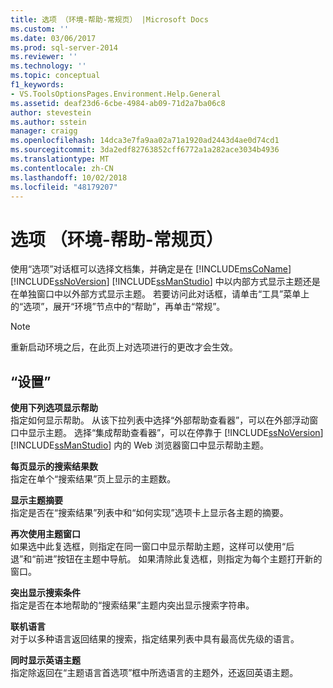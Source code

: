 ```yaml
---
title: 选项 （环境-帮助-常规页） |Microsoft Docs
ms.custom: ''
ms.date: 03/06/2017
ms.prod: sql-server-2014
ms.reviewer: ''
ms.technology: ''
ms.topic: conceptual
f1_keywords:
- VS.ToolsOptionsPages.Environment.Help.General
ms.assetid: deaf23d6-6cbe-4984-ab09-71d2a7ba06c8
author: stevestein
ms.author: sstein
manager: craigg
ms.openlocfilehash: 14dca3e7fa9aa02a71a1920ad2443d4ae0d74cd1
ms.sourcegitcommit: 3da2edf82763852cff6772a1a282ace3034b4936
ms.translationtype: MT
ms.contentlocale: zh-CN
ms.lasthandoff: 10/02/2018
ms.locfileid: "48179207"
---
```

# <a name="options-environment-help-general-page"></a>选项 （环境-帮助-常规页）
  使用“选项”对话框可以选择文档集，并确定是在 [!INCLUDE[msCoName](../../includes/msconame-md.md)] [!INCLUDE[ssNoVersion](../../includes/ssnoversion-md.md)] [!INCLUDE[ssManStudio](../../includes/ssmanstudio-md.md)] 中以内部方式显示主题还是在单独窗口中以外部方式显示主题。 若要访问此对话框，请单击“工具”菜单上的“选项”，展开“环境”节点中的“帮助”，再单击“常规”。  
  
> [!NOTE]  
>  重新启动环境之后，在此页上对选项进行的更改才会生效。  
  
## <a name="settings"></a>“设置”  
 **使用下列选项显示帮助**  
 指定如何显示帮助。 从该下拉列表中选择“外部帮助查看器”，可以在外部浮动窗口中显示主题。 选择“集成帮助查看器”，可以在停靠于 [!INCLUDE[ssNoVersion](../../includes/ssnoversion-md.md)] [!INCLUDE[ssManStudio](../../includes/ssmanstudio-md.md)] 内的 Web 浏览器窗口中显示帮助主题。  
  
 **每页显示的搜索结果数**  
 指定在单个“搜索结果”页上显示的主题数。  
  
 **显示主题摘要**  
 指定是否在“搜索结果”列表中和“如何实现”选项卡上显示各主题的摘要。  
  
 **再次使用主题窗口**  
 如果选中此复选框，则指定在同一窗口中显示帮助主题，这样可以使用“后退”和“前进”按钮在主题中导航。 如果清除此复选框，则指定为每个主题打开新的窗口。  
  
 **突出显示搜索条件**  
 指定是否在本地帮助的“搜索结果”主题内突出显示搜索字符串。  
  
 **联机语言**  
 对于以多种语言返回结果的搜索，指定结果列表中具有最高优先级的语言。  
  
 **同时显示英语主题**  
 指定除返回在“主题语言首选项”框中所选语言的主题外，还返回英语主题。  
  
  
